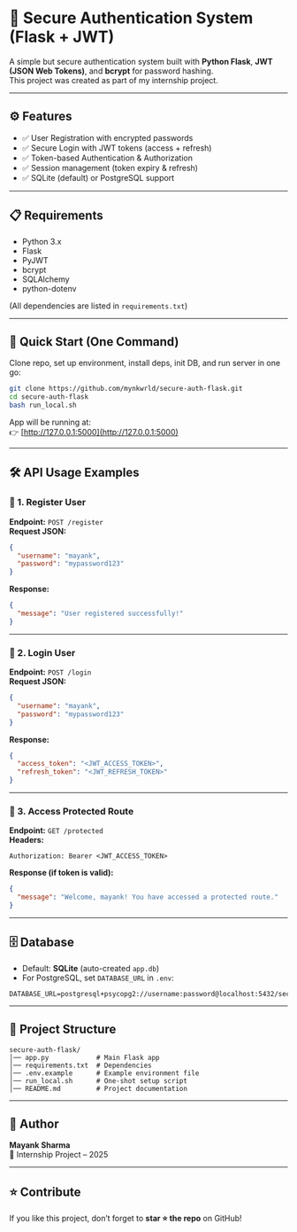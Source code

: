 # 🔐 Secure Authentication System (Flask + JWT)

A simple but secure authentication system built with **Python Flask**, **JWT (JSON Web Tokens)**, and **bcrypt** for password hashing.  
This project was created as part of my internship project.  

---

## ⚙️ Features
- ✅ User Registration with encrypted passwords  
- ✅ Secure Login with JWT tokens (access + refresh)  
- ✅ Token-based Authentication & Authorization  
- ✅ Session management (token expiry & refresh)  
- ✅ SQLite (default) or PostgreSQL support  

---

## 📋 Requirements
- Python 3.x  
- Flask  
- PyJWT  
- bcrypt  
- SQLAlchemy  
- python-dotenv  

(All dependencies are listed in `requirements.txt`)

---

## 🚀 Quick Start (One Command)
Clone repo, set up environment, install deps, init DB, and run server in one go:

```bash
git clone https://github.com/mynkwrld/secure-auth-flask.git
cd secure-auth-flask
bash run_local.sh
```

App will be running at:  
👉 [http://127.0.0.1:5000](http://127.0.0.1:5000)

---

## 🛠 API Usage Examples

### 🔹 1. Register User
**Endpoint:** `POST /register`  
**Request JSON:**
```json
{
  "username": "mayank",
  "password": "mypassword123"
}
```

**Response:**
```json
{
  "message": "User registered successfully!"
}
```

---

### 🔹 2. Login User
**Endpoint:** `POST /login`  
**Request JSON:**
```json
{
  "username": "mayank",
  "password": "mypassword123"
}
```

**Response:**
```json
{
  "access_token": "<JWT_ACCESS_TOKEN>",
  "refresh_token": "<JWT_REFRESH_TOKEN>"
}
```

---

### 🔹 3. Access Protected Route
**Endpoint:** `GET /protected`  
**Headers:**
```
Authorization: Bearer <JWT_ACCESS_TOKEN>
```

**Response (if token is valid):**
```json
{
  "message": "Welcome, mayank! You have accessed a protected route."
}
```

---

## 🗄 Database
- Default: **SQLite** (auto-created `app.db`)  
- For PostgreSQL, set `DATABASE_URL` in `.env`:  
```
DATABASE_URL=postgresql+psycopg2://username:password@localhost:5432/secure_auth_db
```

---

## 📂 Project Structure
```
secure-auth-flask/
│── app.py            # Main Flask app
│── requirements.txt  # Dependencies
│── .env.example      # Example environment file
│── run_local.sh      # One-shot setup script
│── README.md         # Project documentation
```

---

## 👤 Author
**Mayank Sharma**  
📅 Internship Project – 2025  

---

## ⭐ Contribute
If you like this project, don’t forget to **star ⭐ the repo** on GitHub!  
